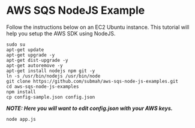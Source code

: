# AWS SQS NodeJS Example

Follow the instructions below on an EC2 Ubuntu instance. This tutorial will help you setup the AWS SDK using NodeJS. 
```
sudo su
apt-get update
apt-get upgrade -y
apt-get dist-upgrade -y
apt-get autoremove -y
apt-get install nodejs npm git -y
ln -s /usr/bin/nodejs /usr/bin/node
git clone https://github.com/submah/aws-sqs-node-js-examples.git
cd aws-sqs-node-js-examples
npm install
cp config-sample.json config.json
```

***NOTE: Here you will want to edit config.json with your AWS keys.***

```
node app.js
```
